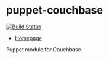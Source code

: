 puppet-couchbase
================

[![Build Status](https://secure.travis-ci.org/blom/puppet-couchbase.png)](https://travis-ci.org/blom/puppet-couchbase)

* [Homepage](https://github.com/blom/puppet-couchbase)

Puppet module for Couchbase.
